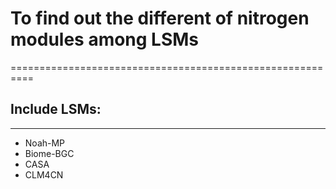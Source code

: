 # To find out the different of nitrogen modules among LSMs
==========================================================
## Include LSMs:
----------------------------------------------------------
* Noah-MP
* Biome-BGC
* CASA
* CLM4CN
